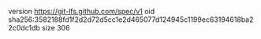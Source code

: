 version https://git-lfs.github.com/spec/v1
oid sha256:3582188fd1f2d2d72d5cc1e2d465077d124945c1199ec63194618ba22c0dc1db
size 306
